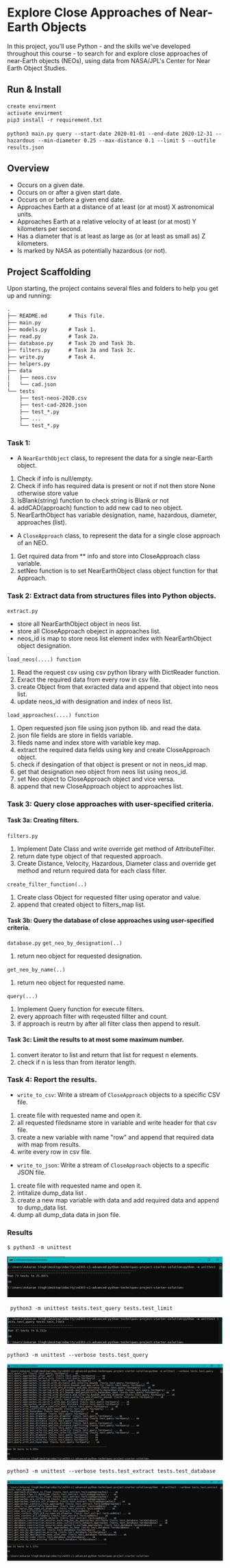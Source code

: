 # Explore Close Approaches of Near-Earth Objects

In this project, you'll use Python - and the skills we've developed throughout this course - to search for and explore close approaches of near-Earth objects (NEOs), using data from NASA/JPL's Center for Near Earth Object Studies.

## Run & Install
```
create envirment
activate envirment
pip3 install -r requirement.txt

python3 main.py query --start-date 2020-01-01 --end-date 2020-12-31 --hazardous --min-diameter 0.25 --max-distance 0.1 --limit 5 --outfile results.json
```

## Overview

- Occurs on a given date.
- Occurs on or after a given start date.
- Occurs on or before a given end date.
- Approaches Earth at a distance of at least (or at most) X astronomical units.
- Approaches Earth at a relative velocity of at least (or at most) Y kilometers per second.
- Has a diameter that is at least as large as (or at least as small as) Z kilometers.
- Is marked by NASA as potentially hazardous (or not).

## Project Scaffolding

Upon starting, the project contains several files and folders to help you get up and running:

```
.
├── README.md       # This file.
├── main.py
├── models.py       # Task 1.
├── read.py         # Task 2a.
├── database.py     # Task 2b and Task 3b.
├── filters.py      # Task 3a and Task 3c.
├── write.py        # Task 4.
├── helpers.py
├── data
│   ├── neos.csv
│   └── cad.json
└── tests
    ├── test-neos-2020.csv
    ├── test-cad-2020.json
    ├── test_*.py
    ├── ...
    └── test_*.py
```

### Task 1:

- A `NearEarthObject` class, to represent the data for a single near-Earth object.

1.  Check if info is null/empty.
2. Check if info has required data is present or not if not then store None otherwise store value
3. IsBlank(string) function to check string is Blank or not
4. addCAD(approach)  function to add new cad to neo object.
5. NearEarthObject has variable designation, name, hazardous, diameter, approaches (list).

- A `CloseApproach` class, to represent the data for a single close approach of an NEO.
1. Get rquired data from ** info and store into CloseApproach class variable.
2. setNeo function is to set NearEarthObject class object function for that Approach.


### Task 2: Extract data from structures files into Python objects.
`extract.py`

- store all NearEarthObject object in neos list.
- store all CloseApproach obeject in approaches list.
- neos_id is map to store neos list element index with  NearEarthObject object designation.

`load_neos(....) function `

1. Read the request csv using csv python library with DictReader function.
2. Exract the required data from every row in csv file.
3. create Object from that exracted data and append that object into neos list.
4. update neos_id with designation and index of neos list.

`load_approaches(....) function `
1. Open requested json file using json python lib. and read the data.
2. json file fields are store in fields variable.
3. fileds name and index store with variable key map.
4. extract the required data fields using key and create CloseApproach object.
5. check if desingation of that object is present or not in neos_id map.
6. get that designation neo object from neos list using neos_id.
7. set Neo object to CloseApproach object and vice versa.
8. append that new CloseApproach object to approaches list.

### Task 3: Query close approaches with user-specified criteria.


#### Task 3a: Creating filters.

`filters.py`

1. Implement Date Class and write override get method of AttributeFilter.
2. return date type object of that requested approach.
3. Create Distance, Velocity, Hazardous, Diameter class and override get method and return required data for each class filter.

`create_filter_function(..)`
1. Create class Object for requested filter using operator and value.
2. append that created object to filters_map list.


#### Task 3b: Query the database of close approaches using user-specified criteria.

`database.py`
`get_neo_by_designation(..)`
1. return neo object for requested designation.

`get_neo_by_name(..)`
1. return neo object for requested name.

`query(...)`
1. Implement Query function for execute filters.
2.  every approach filter with reqeusted fillter and count.
3. if  approach is reutrn by after all filter class then append to result. 

#### Task 3c: Limit the results to at most some maximum number.
1. convert iterator to list and return that list for request n elements.
2. check if n is less than from iterator length.



### Task 4: Report the results.

- `write_to_csv`: Write a stream of `CloseApproach` objects to a specific CSV file.
1. create file with requested name and open it.
2. all requested filedsname store in variable and write header for that csv file.
3. create a new variable with name "row" and append that required data with map from results.
4. write every row in csv file.


- `write_to_json`: Write a stream of `CloseApproach` objects to a specific JSON file.
1. create file with requested name and open it.
2. intitalize dump_data list .
3. create a new map variable with data and add required data and append to dump_data list.
4. dump all dump_data data in json file.


### Results


```
$ python3 -m unittest
```
<img src="all_test.PNG">

```
 python3 -m unittest tests.test_query tests.test_limit
```

<img src="t2.PNG">

```
python3 -m unittest --verbose tests.test_query
```
<img src="t4.PNG">

```
python3 -m unittest --verbose tests.test_extract tests.test_database
```
<img src="t5.PNG">
